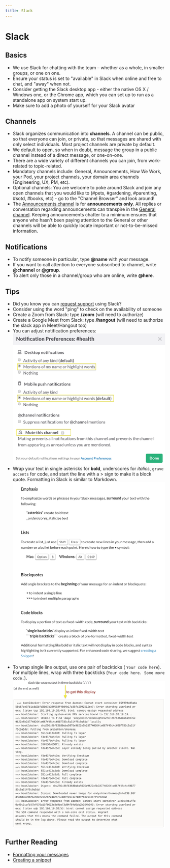 ```yaml
---
title: Slack
---
```


# Slack

## Basics

-   We use Slack for chatting with the team – whether as a whole, in smaller groups, or one on one.
-   Ensure your status is set to "available" in Slack when online and free to chat, and "away" when not.
-   Consider getting the Slack desktop app - either the native OS X / Windows one, or the Chrome app, which you can set up to run as a standalone app on system start up.
-   Make sure to add a photo of yourself for your Slack avatar

## Channels

-   Slack organizes communication into **channels**. A channel can be public, so that everyone can join, or private, so that messages are shared with only select individuals. Most project channels are private by default.
-   We default to open, so when in doubt, message the group in a public channel instead of a direct message, or one-on-one.
-   There are a wide variety of different channels you can join, from work-related to topic-related.
-   Mandatory channels include: General, Announcements, How We Work, your Pod, your project channels, your domain area channels (Engineering, UX, PM, etc).
-   Optional channels: You are welcome to poke around Slack and join any open channels that you would like to (#pets, #gardening, #parenting, #sotd, #books, etc) - go to the "Channel Browser" and look around!
-   The [Announcements channel](https://civicactions.slack.com/messages/announcements/details/) is for **announcements only**. All replies or conversation regarding announcements can transpire in the [General channel](https://civicactions.slack.com/messages/general/). Keeping announcements chatter to a minimum ensures that anyone who hasn't been paying attention to the General or other channels will be able to quickly locate important or not-to-be-missed information.

## Notifications

-   To notify someone in particular, type **@name** with your message.
-   If you want to call attention to everyone subscribed to channel, write **@channel** or **@group**.
-   To alert only those in a channel/group who are online, write **@here**.

## Tips

-   Did you know you can [request support](README.md) using Slack?
-   Consider using the word "ping" to check on the availability of someone
-   Create a Zoom from Slack: type **/zoom** (will need to authorize)
-   Create a Google Meet from Slack: type **/hangout** (will need to authorize the slack app in Meet/Hangout too)
-   You can adjust notification preferences:
    ![Slack Notifications](../../assets/images/slack-notifications.png)
-   Wrap your text in single asterisks for **bold**, underscores for _italics_, `grave accents` for code, and start the line with a > sign to make it a block quote. Formatting in Slack is similar to Markdown.![Formatting in Slack](../../assets/images/slack-formatting.png "Slack Formatting")
-   To wrap single line output, use one pair of backticks ( `Your code here`). For multiple lines, wrap with three backticks (`Your code here. Some more code.`). ![Wrapping code](../../assets/images/backticks.png "Wrapping code")

## Further Reading

-   [Formatting your messages](https://slack.zendesk.com/hc/en-us/articles/202288908-Formatting-your-message)
-   [Creating a snippet](https://slack.zendesk.com/hc/en-us/articles/204145658-Creating-a-Snippet)
